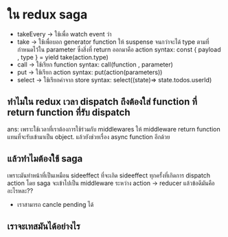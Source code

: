 # ใน redux saga
- takeEvery -> ใช้เพื่อ watch event ว่า
- take -> ใช้เพื่อบอก generator function ให้ suspense จนกว่าจะได้ type ตามที่กำหนดไว้ใน parameter   ซึ่งสิ่งที่ return ออกมาคือ action 
  syntax: const { payload , type } = yield take(action.type)
- call -> ใช้เรียก function
   syntax: call(function , parameter)
- put -> ใช้เรียก action
   syntax: put(action(parameters))
- select -> ใช้เรียกค่าจาก store
   syntax: select((state)=> state.todos.userId)

## ทำไมใน redux เวลา dispatch ถึงต้องใส่ function ที่ return function ที่รับ dispatch
ans: เพราะใช้เวลาที่เราต้องการใช้ร่วมกับ middlewares ให้ middleware return function แทนที่จะรับเข้ามาเป็น object. แล้วยังช่วยเรื่อง async function อีกด้วย

## แล้วทำไมต้องใช้ saga 
เพราะมันทำหน้าที่เป็นเหมือน sideeffect ที่จะเกิด sideeffect ทุกครั้งที่เกิดการ dispatch action โดย saga จะเข้าไปเป็น middleware ระหว่าง action -> reducer 
แล้วข้อดีมันคืออะไรหละ??
- เราสามารถ cancle pending ได้

## เราจะเทสมันได้อย่างไร